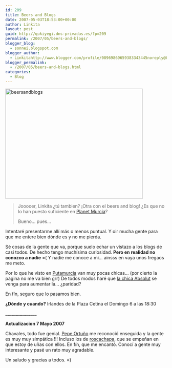 ```yaml
---
id: 209
title: Beers and Blogs
date: 2007-05-03T18:53:00+00:00
author: Linkita
layout: post
guid: http://qukiyegi.dns-privadas.es/?p=209
permalink: /2007/05/beers-and-blogs/
blogger_blog:
  - sonnei.blogspot.com
blogger_author:
  - Linkitahttp://www.blogger.com/profile/08969869659383343445noreply@blogger.com
blogger_permalink:
  - /2007/05/beers-and-blogs.html
categories:
  - Blog
---
```

[<img src="http://farm1.static.flickr.com/197/482951000_0c816654fe_o.jpg" alt="beersandblogs" height="344" width="429" />](http://www.flickr.com/photos/linkita/482951000/)  


> Jooooer, Linkita ¿tú tambien? ¡Otra con el beers and blog! ¿Es que no lo han puesto suficiente en [Planet Murcia](http://neuromancer.dif.um.es/planetmurcia/)?</p>
Bueno&#8230; pues&#8230;

Intentaré presentarme allí más o menos puntual. Y oir mucha gente para que me entere bien dónde es y no me pierda.

Sé cosas de la gente que va, porque suelo echar un vistazo a los blogs de casi todos. De hecho tengo muchísima curiosidad. <span style="font-weight: bold;">Pero en realidad no conozco a nadie</span> =( Y nadie me conoce a mi&#8230; ainsss en vaya unos fregaos me meto.

Por lo que he visto en [Putamurcia](http://www.putamurcia.com/index.php/2007/04/20/beersblogs-murcia/#comments) van muy pocas chicas&#8230; (por cierto la pagina no me va bien grr) De todos modos haré que [la chica Absolut](http://absolutct.blogspot.com/) se venga para aumentar la&#8230; ¿paridad?

En fín, seguro que lo pasamos bien.

<span style="font-weight: bold;">¿Dónde y cuando?</span> Irlandes de la Plaza Cetina el Domingo 6 a las 18:30

\___\___\___\___\___\___\___\___\___\___\___\___\___

<span style="font-weight: bold;">Actualizacion 7 Mayo 2007</span>

Chavales, todo fue genial. [Pepe Ortuño](http://fotomurcia.com.es/) me reconoció enseguida y la gente es muy muy simpática !!! Incluso los de [roscachapa](http://www.roscachapa.com/), que se empeñan en que estoy de uñas con ellos. En fín, que me encantó. Conocí a gente muy interesante y pasé un rato muy agradable.

Un saludo y gracias a todos. =)